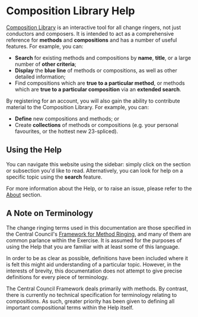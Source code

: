 # Composition Library Help

[Composition Library](https://complib.org) is an interactive tool for all change ringers, not just conductors and composers. It is intended to act as a comprehensive reference for **methods** and **compositions** and has a number of useful features. For example, you can:

- **Search** for existing methods and compositions by **name**, **title**, or a large number of **other criteria**;
- **Display** the **blue line** of methods or compositions, as well as other detailed information;
- Find compositions which are **true to a particular method**, or methods which are **true to a particular composition** via an **extended search**.

By registering for an account, you will also gain the ability to contribute material to the Composition Library. For example, you can:

- **Define** new compositions and methods; or
- Create **collections** of methods or compositions (e.g. your personal favourites, or the hottest new 23-spliced).

## Using the Help
You can navigate this website using the sidebar: simply click on the section or subsection you'd like to read. Alternatively, you can look for help on a specific topic using the **search** feature.

For more information about the Help, or to raise an issue, please refer to the [About](about.md) section.

## A Note on Terminology
The change ringing terms used in this documentation are those specified in the Central Council's [Framework for Method Ringing](https://framework.cccbr.org.uk/version2/index.html), and many of them are common parlance within the Exercise. It is assumed for the purposes of using the Help that you are familiar with at least some of this language.

In order to be as clear as possible, definitions have been included where it is felt this might aid understanding of a particular topic. However, in the interests of brevity, this documentation does not attempt to give precise definitions for every piece of terminology. 

The Central Council Framework deals primarily with methods. By contrast, there is currently no technical specification for terminology relating to compositions. As such, greater priority has been given to defining all important compositional terms within the Help itself.




